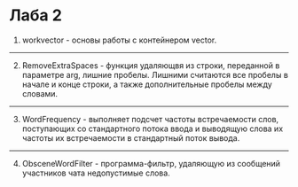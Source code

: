 # Лаба 2
1. workvector - основы работы с контейнером vector.
---
2. RemoveExtraSpaces - функция удаляющвя из строки, переданной в параметре arg, лишние пробелы. Лишними считаются все пробелы в начале и конце строки, а также дополнительные пробелы между словами. 
---
3. WordFrequency - выполняет подсчет частоты встречаемости слов, поступающих со стандартного потока ввода и выводящую слова их частоты их встречаемости в стандартный поток вывода.
---
4. ObsceneWordFilter - программа-фильтр, удаляющую из сообщений участников чата недопустимые слова.
